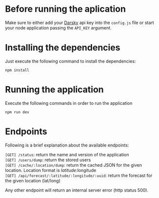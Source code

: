 # Before running the aplication

Make sure to either add your [Darsky](https://darksky.net) api key into the `config.js` file or start your node application passing the `API_KEY` argument.

# Installing the dependencies

Just execute the following command to install the dependencies:

```
npm install
```

# Running the application

Execute the following commands in order to run the application

```
npm run dev
```

# Endpoints

Following is a brief explanation about the available endpoints:

`[GET] /status`: return the name and version of the application  
`[GET] /users/dump`: return the stored users  
`[GET] /cache/:location/dump`: return the cached JSON for the given location. Location format is $latitude:$longitude  
`[GET] /api/forecast/:latitude/:longitude/:uuid`: return the forecast for the given location (lat/long)  

Any other endpoint will return an internal server error (http status 500).